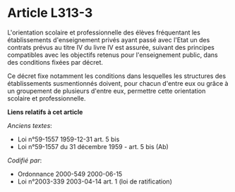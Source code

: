 # Article L313-3

L'orientation scolaire et professionnelle des élèves fréquentant les établissements d'enseignement privés ayant passé avec
l'Etat un des contrats prévus au titre IV du livre IV est assurée, suivant des principes compatibles avec les objectifs
retenus pour l'enseignement public, dans des conditions fixées par décret.

Ce décret fixe notamment les conditions dans lesquelles les structures des établissements susmentionnés doivent, pour chacun
d'entre eux ou grâce à un groupement de plusieurs d'entre eux, permettre cette orientation scolaire et professionnelle.

**Liens relatifs à cet article**

_Anciens textes_:

  - Loi n°59-1557 1959-12-31 art. 5 bis
  - Loi n°59-1557 du 31 décembre 1959 - art. 5 bis (Ab)

_Codifié par_:

  - Ordonnance 2000-549 2000-06-15
  - Loi n°2003-339 2003-04-14 art. 1 (loi de ratification)
